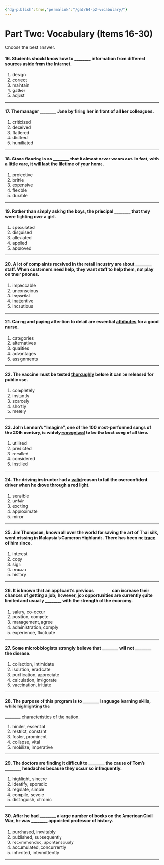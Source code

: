 ```yaml
---
{"dg-publish":true,"permalink":"/gat/64-p2-vocabulary/"}
---
```



# Part Two: Vocabulary (Items 16-30)
Choose the best answer.

#### 16. Students should know how to \_\_\_\_\_\_\_\_ information from different sources aside from the Internet.
1. design
2. correct
3. maintain
4. gather
5. adjust

---
#### 17. The manager \_\_\_\_\_\_\_\_ Jane by firing her in front of all her colleagues.
1. criticized
2. deceived
3. flattered
4. disliked
5. humiliated

---
#### 18. Stone flooring is so \_\_\_\_\_\_\_\_ that it almost never wears out. In fact, with a little care, it will last the lifetime of your home.
1. protective
2. brittle
3. expensive
4. flexible
5. durable

---
#### 19. Rather than simply asking the boys, the principal \_\_\_\_\_\_\_\_ that they were fighting over a girl.
1. speculated
2. disguised
3. alleviated
4. applied
5. approved

---
#### 20. A lot of complaints received in the retail industry are about \_\_\_\_\_\_\_\_ staff. When customers need help, they want staff to help them, not play on their phones.
1. impeccable
2. unconscious
3. impartial
4. inattentive
5. incautious

---
#### 21. Caring and paying attention to detail are essential <u>attributes</u> for a good nurse.
1. categories
2. alternatives
3. qualities
4. advantages
5. assignments

---
#### 22. The vaccine must be tested <u>thoroughly</u> before it can be released for public use.
1. completely
2. instantly
3. scarcely
4. shortly
5. merely

---
#### 23. John Lennon’s “Imagine”, one of the 100 most-performed songs of the 20th century, is widely <u>recognized</u> to be the best song of all time.
1. utilized
2. predicted
3. recalled
4. considered
5. instilled

---
#### 24. The driving instructor had a <u>valid</u> reason to fail the overconfident driver when he drove through a red light.
1. sensible
2. unfair
3. exciting
4. approximate
5. minor

---
#### 25. Jim Thompson, known all over the world for saving the art of Thai silk, went missing in Malaysia’s Cameron Highlands. There has been no <u>trace</u> of him since.
1. interest
2. copy
3. sign
4. reason
5. history

---
#### 26. It is known that an applicant’s previous \_\_\_\_\_\_\_\_ can increase their chances of getting a job; however, job opportunities are currently quite limited and usually \_\_\_\_\_\_\_\_ with the strength of the economy.
1. salary, co-occur
2. position, compete
3. management, agree
4. administration, comply
5. experience, fluctuate

---
#### 27. Some microbiologists strongly believe that \_\_\_\_\_\_\_\_ will not \_\_\_\_\_\_\_\_ the disease.
1. collection, intimidate
2. isolation, eradicate
3. purification, appreciate
4. calculation, invigorate
5. vaccination, initiate

---
#### 28. The purpose of this program is to \_\_\_\_\_\_\_\_ language learning skills, while highlighting the
\_\_\_\_\_\_\_\_ characteristics of the nation.
1. hinder, essential
2. restrict, constant
3. foster, prominent
4. collapse, vital
5. mobilize, imperative

---
#### 29. The doctors are finding it difficult to \_\_\_\_\_\_\_\_ the cause of Tom’s \_\_\_\_\_\_\_\_ headaches because they occur so infrequently.
1. highlight, sincere
2. identify, sporadic
3. regulate, simple
4. compile, severe
5. distinguish, chronic

---
#### 30. After he had \_\_\_\_\_\_\_\_ a large number of books on the American Civil War, he was \_\_\_\_\_\_\_\_ appointed professor of history.
1. purchased, inevitably
2. published, subsequently
3. recommended, spontaneously
4. accumulated, concurrently
5. inherited, intermittently

---
